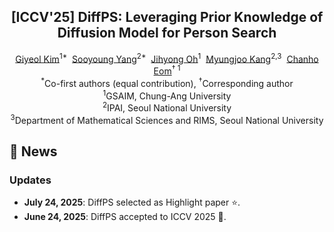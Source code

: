 <div align="center">
<h2>[ICCV'25] DiffPS: Leveraging Prior Knowledge of Diffusion Model for Person Search</h2>

<div>    
    <a href='https://sites.google.com/view/pai-lab/home?authuser=0' target='_blank'>Giyeol Kim</a><sup>1*</sup>&nbsp;
    <a href='https://ncia.snu.ac.kr/' target='_blank'>Sooyoung Yang</a><sup>2*</sup>&nbsp;
    <a href='https://cmlab.cau.ac.kr/our-team/professor' target='_blank'>Jihyong Oh</a><sup>1</sup>&nbsp;
    <a href='https://ncia.snu.ac.kr/general-5-1' target='_blank'>Myungjoo Kang</a><sup>2,3</sup>&nbsp;
    <a href='https://sites.google.com/view/pai-lab/members/faculty?authuser=0' target='_blank'>Chanho Eom</a><sup>† 1</sup>
</div>
<div>
    <sup>*</sup>Co-first authors (equal contribution), <sup>†</sup>Corresponding author
</div>
<div>
    <sup>1</sup>GSAIM, Chung-Ang University
</div>
<div>
    <sup>2</sup>IPAI, Seoul National University
</div>
<div>
    <sup>3</sup>Department of Mathematical Sciences and RIMS, Seoul National University
</div>
</div>





## 📣 News
### Updates
- **July 24, 2025**: DiffPS selected as Highlight paper ⭐.
- **June 24, 2025**: DiffPS accepted to ICCV 2025 🎉.